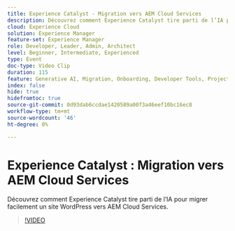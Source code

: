 ```yaml
---
title: Experience Catalyst - Migration vers AEM Cloud Services
description: Découvrez comment Experience Catalyst tire parti de l’IA pour migrer facilement un site WordPress vers AEM Cloud Services.
cloud: Experience Cloud
solution: Experience Manager
feature-set: Experience Manager
role: Developer, Leader, Admin, Architect
level: Beginner, Intermediate, Experienced
type: Event
doc-type: Video Clip
duration: 115
feature: Generative AI, Migration, Onboarding, Developer Tools, Projects
index: false
hide: true
hidefromtoc: true
source-git-commit: 0d93dab6ccdae1420589a00f3a46eef10bc16ec8
workflow-type: tm+mt
source-wordcount: '46'
ht-degree: 0%

---
```



# Experience Catalyst : Migration vers AEM Cloud Services

Découvrez comment Experience Catalyst tire parti de l’IA pour migrer facilement un site WordPress vers AEM Cloud Services.

>[!VIDEO](https://video.tv.adobe.com/v/3461978/?learn=on&enablevpops&captions=fre_fr)
